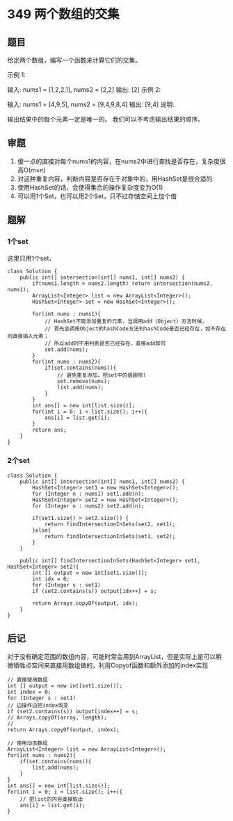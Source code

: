# 349 两个数组的交集

## 题目

给定两个数组，编写一个函数来计算它们的交集。

示例 1:

输入: nums1 = [1,2,2,1], nums2 = [2,2]
输出: [2]
示例 2:

输入: nums1 = [4,9,5], nums2 = [9,4,9,8,4]
输出: [9,4]
说明:

输出结果中的每个元素一定是唯一的。
我们可以不考虑输出结果的顺序。

## 审题
1. 傻一点的直接对每个nums1的内容，在nums2中进行查找是否存在，复杂度很高O(m×n)
2. 对这种重复内容，判断内容是否存在于对象中的，用HashSet是很合适的
3. 使用HashSet的话，会使得集合的操作复杂度变为O(1)
4. 可以用1个Set，也可以用2个Set，只不过存储空间上加个倍
## 题解

### 1个set
这里只用1个set，
```
class Solution {
    public int[] intersection(int[] nums1, int[] nums2) {
        if(nums1.length > nums2.length) return intersection(nums2, nums1);
        ArrayList<Integer> list = new ArrayList<Integer>();
        HashSet<Integer> set = new HashSet<Integer>();

        for(int nums : nums1){
            // HashSet不能添加重复的元素，当调用add（Object）方法时候，
            // 首先会调用Object的hashCode方法判hashCode是否已经存在，如不存在则直接插入元素；
            // 所以add时不用判断是否已经存在，直接add即可
            set.add(nums);
        }
        for(int nums : nums2){
            if(set.contains(nums)){
                // 避免重复添加，把set中的值删除!
                set.remove(nums);
                list.add(nums);
            }
        }
        int ans[] = new int[list.size()];
        for(int i = 0; i < list.size(); i++){
            ans[i] = list.get(i);
        }
        return ans;
    }
}
```

### 2个set
```
class Solution {
    public int[] intersection(int[] nums1, int[] nums2) {
        HashSet<Integer> set1 = new HashSet<Integer>();
        for (Integer n : nums1) set1.add(n);
        HashSet<Integer> set2 = new HashSet<Integer>();
        for (Integer n : nums2) set2.add(n);

        if(set1.size() > set2.size()) {
            return findIntersectionInSets(set2, set1);
        }else{
            return findIntersectionInSets(set1, set2);
        }
    }

    public int[] findIntersectionInSets(HashSet<Integer> set1, HashSet<Integer> set2){
        int [] output = new int[set1.size()];
        int idx = 0;
        for (Integer s : set1)
        if (set2.contains(s)) output[idx++] = s;

        return Arrays.copyOf(output, idx);
    }
}
```

## 后记
对于没有确定范围的数组内容，可能时常会用到ArrayList，但是实际上是可以稍微牺牲点空间来直接用数组做的，利用Copyof函数和额外添加的index实现
```
// 直接使用数组
int [] output = new int[set1.size()];
int index = 0;
for (Integer s : set1)
// 边操作边把index改变
if (set2.contains(s)) output[index++] = s;
// Arrays.copyOf(array, length);
// 
return Arrays.copyOf(output, index);
```
```
// 使用动态数组
ArrayList<Integer> list = new ArrayList<Integer>();
for(int nums : nums2){
	if(set.contains(nums)){
		list.add(nums);
	}
}
int ans[] = new int[list.size()];
for(int i = 0; i < list.size(); i++){
	// 把list的内容直接取出
	ans[i] = list.get(i);
}
```